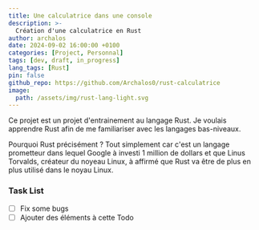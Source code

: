 ```yaml
---
title: Une calculatrice dans une console 
description: >-
  Création d'une calculatrice en Rust
author: archalos
date: 2024-09-02 16:00:00 +0100
categories: [Project, Personnal]
tags: [dev, draft, in_progress]
lang_tags: [Rust]
pin: false
github_repo: https://github.com/Archalos0/rust-calculatrice
image:
  path: /assets/img/rust-lang-light.svg
---
```


Ce projet est un projet d'entrainement au langage Rust. Je voulais apprendre Rust afin de me familiariser avec les langages bas-niveaux.

Pourquoi Rust précisément ? Tout simplement car c'est un langage prometteur dans lequel Google à investi 1 million de dollars et que Linus Torvalds, créateur du noyeau Linux, à affirmé que Rust va être de plus en plus utilisé dans le noyau Linux.

### Task List

- [ ] Fix some bugs
- [ ] Ajouter des éléments à cette Todo
